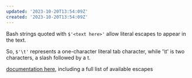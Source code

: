 ```yaml
---
updated: '2023-10-20T13:54:09Z'
created: '2023-10-20T13:54:09Z'
---
```

Bash strings quoted with `$'<text here>'` allow literal escapes to appear in the text.

So, `$'\t'` represents a one-character literal tab character, while '\t' is two characters, a slash followed by a t.

[documentation here](https://www.gnu.org/software/bash/manual/html_node/ANSI_002dC-Quoting.html#ANSI_002dC-Quoting), including a full list of available escapes